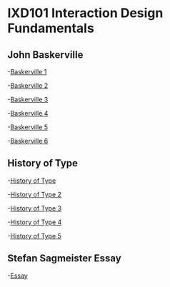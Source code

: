 IXD101 Interaction Design Fundamentals
======================================

John Baskerville
----------------

-[Baskerville 1]( https://ethanmcgonigle.github.io/John-Baskerville/baskerville1.html)

-[Baskerville 2]( https://ethanmcgonigle.github.io/John-Baskerville/baskerville2.html)

-[Baskerville 3]( https://ethanmcgonigle.github.io/John-Baskerville/baskerville3.html)

-[Baskerville 4]( https://ethanmcgonigle.github.io/John-Baskerville/baskerville4.html)

-[Baskerville 5]( https://ethanmcgonigle.github.io/John-Baskerville/baskerville5.html)

-[Baskerville 6]( https://ethanmcgonigle.github.io/John-Baskerville/baskerville6.html)



History of Type
----------------

-[History of Type]( https://ethanmcgonigle.github.io/John-Baskerville/thehistoryoftype.html)

-[History of Type 2]( https://ethanmcgonigle.github.io/John-Baskerville/thehistoryoftype2.html)

-[History of Type 3]( https://ethanmcgonigle.github.io/John-Baskerville/thehistoryoftype3.html)

-[History of Type 4]( https://ethanmcgonigle.github.io/John-Baskerville/thehistoryoftype4.html)

-[History of Type 5]( https://ethanmcgonigle.github.io/John-Baskerville/thehistoryoftype5.html)


Stefan Sagmeister Essay
-----------------------

-[Essay]( https://ethanmcgonigle.github.io/John-Baskerville/essay.html)
